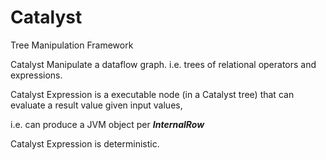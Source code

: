 # Catalyst

Tree Manipulation Framework

Catalyst Manipulate a dataflow graph. i.e. trees of relational operators and expressions.


Catalyst Expression is a executable node (in a Catalyst tree) that can evaluate a result value given input values, 

i.e. can produce a JVM object per ***InternalRow***

Catalyst Expression is deterministic.
